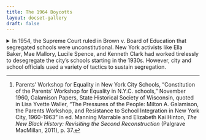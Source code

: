 ```yaml
---
title: The 1964 Boycotts
layout: docset-gallery
draft: false
---
```


<details>
  <summary>In 1954, the Supreme Court ruled in Brown v. Board of Education that segregated schools were unconstitutional. New York activists like Ella Baker, Mae Mallory, Lucile Spence, and Kenneth Clark had worked tirelessly to desegregate the city’s schools starting in the 1930s. However, city and school officials used a variety of tactics to sustain segregation. </summary>

In 1959, Milton Galamison was the pastor at Siloam Presbyterian Church in Brooklyn. Galamison founded the Parents Workshop for Equality, which announced it would “work for the integration of the schools of New York; for full and equal opportunity for learning for all the children of our city; to end all school discrimination against Negro and Puerto Rican children; and to preserve, improve, and expand our free and democratic public school system.”[^1]

Galamison and the Parents Workshop were major forces in making the 1964 school boycott happen. Galamison asked Bayard Rustin to organize the demonstration and he played a key role in drawing media attention to segregation in New York’s schools. However, the Parents’ Workshop depended on many other workers, many of them women and young people, in offices spread throughout neighborhoods in Brooklyn. In particular, the leadership of women like Thelma Johnson and Ellen Lurie sustained the organization.. These leaders went door to door to recruit parents, planned meetings, and painted signs. On the day of the boycott, they answered phones, deployed guards and volunteers, and made sure that the demonstration was massive but peaceful. Their leadership and connection with parents in the community created the networks that made the boycott possible.

[^1]: Parents’ Workshop for Equality in New York City Schools, “Constitution of the Parents’ Workshop for Equality in N.Y.C. schools,” November 1960, Galamison Papers, State Historical Society of Wisconsin, quoted in Lisa Yvette Waller, “The Pressures of the People: Milton A. Galamison, the Parents Workshop, and Resistance to School Integration in New York City, 1960-1963” in ed. Manning Marrable and Elizabeth Kai Hinton, *The New Black History: Revisiting the Second Reconstruction* (Palgrave MacMillan, 2011), p. 37.

</details>
